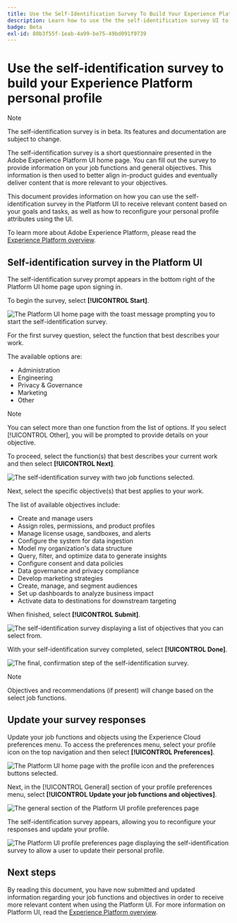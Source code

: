 ```yaml
---
title: Use the Self-Identification Survey To Build Your Experience Platform Personal Profile
description: Learn how to use the the self-identification survey UI to receive relevant content based on your job functions and related objectives.
badge: Beta
exl-id: 80b3f55f-1eab-4a99-be75-49bd091f9739
---
```

# Use the self-identification survey to build your Experience Platform personal profile

>[!NOTE]
>
>The self-identification survey is in beta. Its features and documentation are subject to change.

The self-identification survey is a short questionnaire presented in the Adobe Experience Platform UI home page. You can fill out the survey to provide information on your job functions and general objectives. This information is then used to better align in-product guides and eventually deliver content that is more relevant to your objectives.

This document provides information on how you can use the self-identification survey in the Platform UI to receive relevant content based on your goals and tasks, as well as how to reconfigure your personal profile attributes using the UI.

To learn more about Adobe Experience Platform, please read the [Experience Platform overview](home.md).

## Self-identification survey in the Platform UI

The self-identification survey prompt appears in the bottom right of the Platform UI home page upon signing in.

To begin the survey, select **[!UICONTROL Start]**.

![The Platform UI home page with the toast message prompting you to start the self-identification survey.](./images/survey/survey-prompt.png)

For the first survey question, select the function that best describes your work. 

The available options are:

* Administration
* Engineering
* Privacy & Governance
* Marketing
* Other

>[!NOTE]
>
>You can select more than one function from the list of options. If you select [!UICONTROL Other], you will be prompted to provide details on your objective.

To proceed, select the function(s) that best describes your current work and then select **[!UICONTROL Next]**.

![The self-identification survey with two job functions selected.](./images/survey/select-functions.png)

Next, select the specific objective(s) that best applies to your work.

The list of available objectives include:

* Create and manage users
* Assign roles, permissions, and product profiles
* Manage license usage, sandboxes, and alerts
* Configure the system for data ingestion
* Model my organization's data structure
* Query, filter, and optimize data to generate insights
* Configure consent and data policies
* Data governance and privacy compliance
* Develop marketing strategies
* Create, manage, and segment audiences
* Set up dashboards to analyze business impact
* Activate data to destinations for downstream targeting

When finished, select **[!UICONTROL Submit]**.

![The self-identification survey displaying a list of objectives that you can select from.](./images/survey/select-objectives.png)

With your self-identification survey completed, select **[!UICONTROL Done]**.

![The final, confirmation step of the self-identification survey.](./images/survey/survey-complete.png)

>[!NOTE]
>
>Objectives and recommendations (if present) will change based on the select job functions.

## Update your survey responses

Update your job functions and objects using the Experience Cloud preferences menu. To access the preferences menu, select your profile icon on the top navigation and then select **[!UICONTROL Preferences]**.

![The Platform UI home page with the profile icon and the preferences buttons selected.](./images/survey/preferences.png)

Next, in the [!UICONTROL General] section of your profile preferences menu, select **[!UICONTROL Update your job functions and objectives]**. 

![The general section of the Platform UI profile preferences page](./images/survey/update.png)

The self-identification survey appears, allowing you to reconfigure your responses and update your profile.

![The Platform UI profile preferences page displaying the self-identification survey to allow a user to update their personal profile.](./images/survey/new-survey.png)

## Next steps

By reading this document, you have now submitted and updated information regarding your job functions and objectives in order to receive more relevant content when using the Platform UI. For more information on Platform UI, read the [Experience Platform overview](home.md).
